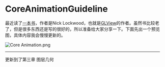 # CoreAnimationGuideline
最近读了[一本书](https://www.amazon.com/iOS-Core-Animation-Advanced-Techniques-ebook/dp/B00EHJCORC/ref=sr_1_1?)，作者是Nick Lockwood，也就是[GLView](https://github.com/nicklockwood/GLView)的作者。虽然书比较老了，但是很多东西还是写的很好的，所以准备给大家分享一下。下面先出一个预览图，具体内容我会慢慢更新的。

![Core Animation.png](http://upload-images.jianshu.io/upload_images/1687521-c59cbc0fd79d1129.png?imageMogr2/auto-orient/strip%7CimageView2/2/w/1240)

------------

更新到了第三章 图层几何
